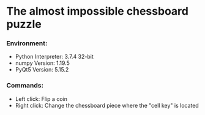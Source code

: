 # The almost impossible chessboard puzzle

### Environment:

  - Python Interpreter: 3.7.4 32-bit
  - numpy Version: 1.19.5
  - PyQt5 Version: 5.15.2

### Commands:
  - Left click: Flip a coin
  - Right click: Change the chessboard piece where the "cell key" is located
 